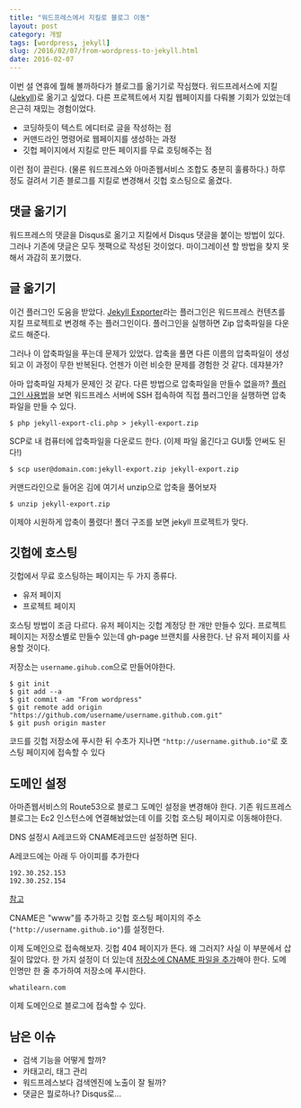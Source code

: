 ```yaml
---
title: "워드프레스에서 지킬로 블로그 이동"
layout: post
category: 개발
tags: [wordpress, jekyll]
slug: /2016/02/07/from-wordpress-to-jekyll.html
date: 2016-02-07
---
```


이번 설 연휴에 뭘해 볼까하다가 블로그를 옮기기로 작심했다. 워드프레서스에 지킬([Jekyll](http://jekyllrb.com/))로 옮기고 싶었다.
다른 프로젝트에서 지킬 웹페이지를 다뤄볼 기회가 있었는데 은근히 재밌는 경험이었다.

- 코딩하듯이 텍스트 에디터로 글을 작성하는 점
- 커맨드라인 명령어로 웹페이지를 생성하는 과정
- 깃헙 페이지에서 지킬로 만든 페이지를 무료 호팅해주는 점

이런 점이 끌린다. (물론 워드프레스와 아마존웹서비스 조합도 충분히 훌륭하다.) 하루정도 걸려서 기존 블로그를
지킬로 변경해서 깃헙 호스팅으로 옮겼다.

## 댓글 옮기기

워드프레스의 댓글을 Disqus로 옮기고 지킬에서 Disqus 댓글을 붙이는 방법이 있다. 그러나 기존에 댓글은
모두 젯팩으로 작성된 것이었다. 마이그레이션 할 방법을 찾지 못해서 과감히 포기했다.

## 글 옮기기

이건 플러그인 도움을 받았다. [Jekyll Exporter](https://wordpress.org/plugins/jekyll-exporter/)라는
플러그인은 워드프레스 컨텐츠를 지킬 프로젝트로 변경해 주는 플러그인이다. 플러그인을 실행하면 Zip 압축파일을
다운로드 해준다.

그러나 이 압축파일을 푸는데 문제가 있었다. 압축을 풀면 다른 이름의 압축파일이 생성되고 이 과정이
무한 반복된다. 언젠가 이런 비슷한 문제를 경험한 것 같다. 데쟈뷴가?

아마 압축파일 자체가 문제인 것 같다. 다른 방법으로 압축파일을 만들수 없을까?
[플러그인 사용법](https://github.com/benbalter/wordpress-to-jekyll-exporter#command-line-usage)을 보면
워드프레스 서버에 SSH 접속하여 직접 플러그인을 실행하면 압축파일을 만들 수 있다.

```
$ php jekyll-export-cli.php > jekyll-export.zip
```

SCP로 내 컴퓨터에 압축파일을 다운로드 한다. (이제 파일 옮긴다고 GUI툴 안써도 된다!)

```
$ scp user@domain.com:jekyll-export.zip jekyll-export.zip
```

커맨드라인으로 들어온 김에 여기서 unzip으로 압축을 풀어보자

```
$ unzip jekyll-export.zip
```

이제야 시원하게 압축이 풀렸다! 폴더 구조를 보면 jekyll 프로젝트가 맞다.

## 깃헙에 호스팅

깃헙에서 무료 호스팅하는 페이지는 두 가지 종류다.

- 유저 페이지
- 프로젝트 페이지

호스팅 방법이 조금 다르다. 유저 페이지는 깃헙 계정당 한 개만 만들수 있다. 프로젝트 페이지는 저장소별로
만들수 있는데 gh-page 브랜치를 사용한다. 난 유저 페이지를 사용할 것이다.

저장소는 `username.gihub.com`으로 만들어야한다.

```
$ git init
$ git add --a
$ git commit -am "From wordpress"
$ git remote add origin "https://github.com/username/username.github.com.git"
$ git push origin master
```

코드를 깃헙 저장소에 푸시한 뒤 수초가 지나면 `"http://username.github.io"`로 호스팅 페이지에 접속할 수 있다

## 도메인 설정

아마존웹서비스의 Route53으로 블로그 도메인 설정을 변경해야 한다. 기존 워드프레스 블로그는 Ec2 인스턴스에
연결해놨었는데 이를 깃헙 호스팅 페이지로 이동해야한다.

DNS 설정시 A레코드와 CNAME레코드만 설정하면 된다.

A레코드에는 아래 두 아이피를 추가한다

```
192.30.252.153
192.30.252.154
```

[참고](http://sophiafeng.com/technical/2015/02/12/setting-up-custom-domain-name-with-github-pages-and-amazon-route-53/)

CNAME은 "www"를 추가하고 깃헙 호스팅 페이지의 주소(`"http://username.github.io"`)를 설정한다.

이제 도메인으로 접속해보자. 깃헙 404 페이지가 뜬다. 왜 그러지? 사실 이 부분에서 삽질이 많았다.
한 가지 설정이 더 있는데 [저장소에 CNAME 파일을 추가](https://help.github.com/articles/adding-a-cname-file-to-your-repository/)해야 한다.
도메인명만 한 줄 추가하여 저장소에 푸시한다.

```
whatilearn.com
```

이제 도메인으로 블로그에 접속할 수 있다.

## 남은 이슈

- 검색 기능을 어떻게 할까?
- 카태고리, 태그 관리
- 워드프레스보다 검색엔진에 노출이 잘 될까?
- 댓글은 뭘로하나? Disqus로...

